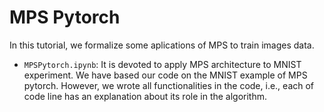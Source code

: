 
# MPS Pytorch

In this tutorial, we formalize some aplications of MPS to train images data.
* `MPSPytorch.ipynb`: It is devoted to apply MPS architecture to MNIST experiment. We have based our code on the MNIST example of MPS pytorch. However, we wrote all functionalities in the code, i.e., each of code line has an explanation about its role in the algorithm.
